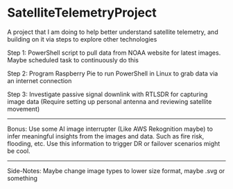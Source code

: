 # SatelliteTelemetryProject
A project that I am doing to help better understand satellite telemetry, and building on it via steps to explore other technologies

Step 1:
PowerShell script to pull data from NOAA website for latest images. Maybe scheduled task to continuously do this

Step 2:
Program Raspberry Pie to run PowerShell in Linux to grab data via an internet connection

Step 3:
Investigate passive signal downlink with RTLSDR for capturing image data
(Require setting up personal antenna and reviewing satellite movement)

---
Bonus:
Use some AI image interrupter (Like AWS Rekognition maybe) to infer meaningful insights from the images and data. Such as fire risk, flooding, etc.
Use this information to trigger DR or failover scenarios might be cool. 

---
Side-Notes:
Maybe change image types to lower size format, maybe .svg or something